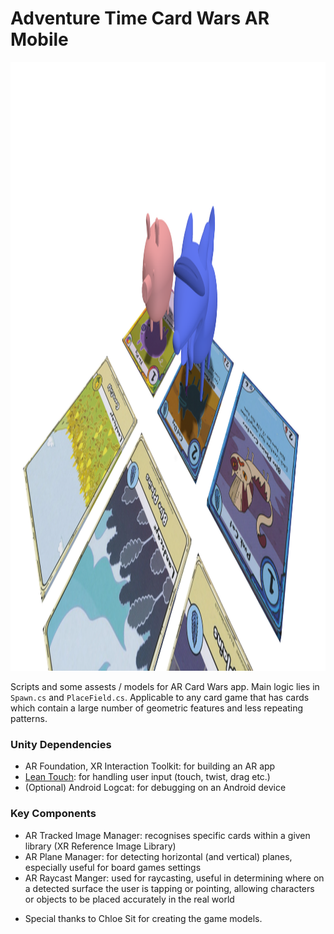 # Adventure Time Card Wars AR Mobile

<img width="1695" height="974" alt="card_wars_ar" src="card_wars_ar.png" />


Scripts and some assests / models for AR Card Wars app. Main logic lies in `Spawn.cs` and `PlaceField.cs`. Applicable to any card game that has cards which contain a large number of geometric features and less repeating patterns. 

### Unity Dependencies
- AR Foundation, XR Interaction Toolkit: for building an AR app
- [Lean Touch](https://assetstore.unity.com/packages/tools/input-management/lean-touch-30111?srsltid=AfmBOoou-D_XLGJWugq6Konomy5zWdfGUn_sKqNZfKH09ZNetlQv23rY): for handling user input (touch, twist, drag etc.)
- (Optional) Android Logcat: for debugging on an Android device

### Key Components
- AR Tracked Image Manager: recognises specific cards within a given library (XR Reference Image Library) 
- AR Plane Manager: for detecting horizontal (and vertical) planes, especially useful for board games settings
- AR Raycast Manger: used for raycasting, useful in determining where on a detected surface the user is tapping or pointing, allowing characters or objects to be placed accurately in the real world


* Special thanks to Chloe Sit for creating the game models.
